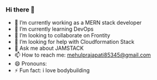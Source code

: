### Hi there 👋



- 🔭 I’m currently working as a MERN stack developer
- 🌱 I’m currently learning DevOps
- 👯 I’m looking to collaborate on Frontity
- 🤔 I’m looking for help with Cloudformation Stack
- 💬 Ask me about JAMSTACK 
- 📫 How to reach me: mehulprajapati85345@gmail.com
- 😄 Pronouns: 
- ⚡ Fun fact: i love bodybuilding

